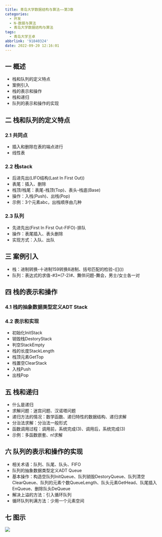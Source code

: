 ```yaml
---
title: 青岛大学数据结构与算法——第3章
categories:
  - 开发
  - N-数据与算法
  - 青岛大学数据结构与算法
tags:
  - 青岛大学王卓
abbrlink: '91840324'
date: 2022-09-20 12:16:01
---
```

## 一 概述

* 栈和队列的定义特点
* 案例引入
* 栈的表示和操作
* 栈和递归
* 队列的表示和操作的实现

<!--more-->

## 二 栈和队列的定义特点

### 2.1 共同点

* 插入和删除在表的端点进行
* 线性表

### 2.2 栈stack

* 后进先出(LIFO结构(Last In First Out))
* 表尾：插入、删除
* 栈顶/栈尾：表尾-栈顶(Top)、表头-栈底(Base)
* 操作：入栈(Push)、出栈(Pop)
* 示例：3个元素abc，出栈顺序由几种

### 2.3 队列

* 先进先出(First In First Out-FIFO)-排队
* 操作：表尾插入、表头删除
* 实现方式：入队、出队

## 三 案例引入

* 栈：进制转换-十进制159转换8进制、括号匹配的检验-(\[]())
* 队列：表达式的求值-#3*(7-2)#、舞伴问题-舞会，男士/女士各一对

## 四 栈的表示和操作

### 4.1 栈的抽象数据类型定义ADT Stack

### 4.2 表示和实现

* 初始化InitStack
* 销毁栈DestoryStack
* 判空StackEmpty
* 栈的长度StackLength
* 栈顶元素GetTop
* 栈置空ClearStack
* 入栈Push
* 出栈Pop

## 五 栈和递归

* 什么是递归
* 求解问题：迷宫问题、汉诺塔问题
* 递归方法的情况：数学函数、递归特性的数据结构、递归求解
* 分治法求解：分治法一般形式
* 函数调用过程：调用前，系统完成(3)、调用后，系统完成(3)
* 示例：多函数嵌套、n!求解

## 六 队列的表示和操作的实现

* 相关术语：队列、队尾、队头、FIFO
* 队列的抽象数据类型定义ADT Queue
* 基本操作：构造空队列InitQueue、队列销毁DestoryQueue、队列清空ClearQueue、队列的元素个数QueueLength、队头元素GetHead、队尾插入EnQueue、删除队头DeQueue
* 解决上溢的方法：引入循环队列
* 循环队列判满方法：少用一个元素空间

## 七 图示

![][1]

[1]:https://cdn.jsdelivr.net/gh/PGzxc/CDN/blog-data-struct-basic/data-struct-chapter-3.png